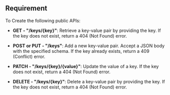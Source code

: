 ## Requirement

To Create the following public APIs:

- **GET - "/keys/{key}"**: Retrieve a key-value pair by providing the key. If the key does not exist, return a 404 (Not Found) error.

- **POST or PUT - "/keys"**: Add a new key-value pair. Accept a JSON body with the specified schema. If the key already exists, return a 409 (Conflict) error.

- **PATCH - "/keys/{key}/{value}"**: Update the value of a key. If the key does not exist, return a 404 (Not Found) error.

- **DELETE - "/keys/{key}"**: Delete a key-value pair by providing the key. If the key does not exist, return a 404 (Not Found) error.
